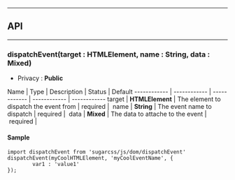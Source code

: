 


-----------------------------
## API
-----------------------------

### dispatchEvent(target : HTMLElement, name : String, data : Mixed)

- Privacy : **Public**



Name | Type | Description | Status | Default
------------ | ------------ | ------------ | ------------ | ------------
target | **HTMLElement** | The element to dispatch the event from | required | 
name | **String** | The event name to dispatch | required | 
data | **Mixed** | The data to attache to the event | required | 


#### Sample
```language-undefined
import dispatchEvent from 'sugarcss/js/dom/dispatchEvent'
dispatchEvent(myCoolHTMLElement, 'myCoolEventName', {
		var1 : 'value1'
});

```


